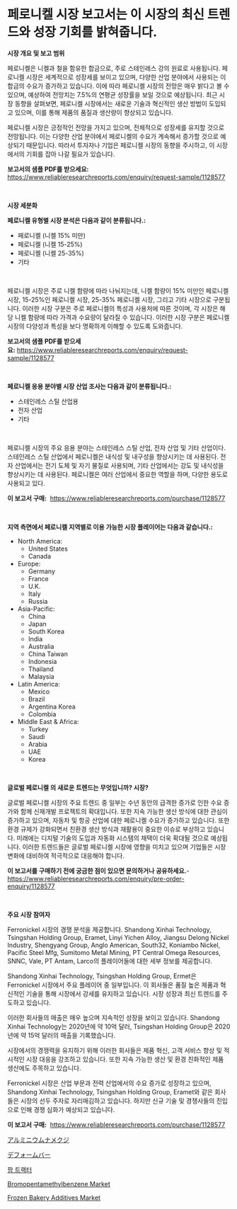 <p><h1>페로니켈 시장 보고서는 이 시장의 최신 트렌드와 성장 기회를 밝혀줍니다.</h1></p><p><strong>시장 개요 및 보고 범위</strong></p>
<p><p>페로니켈은 니켈과 철을 함유한 합금으로, 주로 스테인레스 강의 원료로 사용됩니다. 페로니켈 시장은 세계적으로 성장세를 보이고 있으며, 다양한 산업 분야에서 사용되는 이 합금의 수요가 증가하고 있습니다. 이에 따라 페로니켈 시장의 전망은 매우 밝다고 볼 수 있으며, 예상하여 전망치는 7.5%의 연평균 성장률을 보일 것으로 예상됩니다. 최근 시장 동향을 살펴보면, 페로니켈 시장에서는 새로운 기술과 혁신적인 생산 방법이 도입되고 있으며, 이를 통해 제품의 품질과 생산량이 향상되고 있습니다.</p><p>페로니켈 시장은 긍정적인 전망을 가지고 있으며, 전체적으로 성장세를 유지할 것으로 전망됩니다. 이는 다양한 산업 분야에서 페로니켈의 수요가 계속해서 증가할 것으로 예상되기 때문입니다. 따라서 투자자나 기업은 페로니켈 시장의 동향을 주시하고, 이 시장에서의 기회를 잡아 나갈 필요가 있습니다.</p></p>
<p><strong>보고서의 샘플 PDF를 받으세요:</strong> <a href="https://www.reliableresearchreports.com/enquiry/request-sample/1128577">https://www.reliableresearchreports.com/enquiry/request-sample/1128577</a></p>
<p>&nbsp;</p>
<p><strong>시장 세분화</strong></p>
<p><strong>페로니켈 유형별 시장 분석은 다음과 같이 분류됩니다.:</strong></p>
<p><ul><li>페로니켈 (니켈 15% 미만)</li><li>페로니켈 (니켈 15-25%)</li><li>페로니켈 (니켈 25-35%)</li><li>기타</li></ul></p>
<p>&nbsp;</p>
<p><p>페로니켈 시장은 주로 니켈 함량에 따라 나눠지는데, 니켈 함량이 15% 미만인 페로니켈 시장, 15-25%인 페로니켈 시장, 25-35% 페로니켈 시장, 그리고 기타 시장으로 구분됩니다. 이러한 시장 구분은 주로 페로니켈의 특성과 사용처에 따른 것이며, 각 시장은 해당 니켈 함량에 따라 가격과 수요량이 달라질 수 있습니다. 이러한 시장 구분은 페로니켈 시장의 다양성과 특성을 보다 명확하게 이해할 수 있도록 도와줍니다.</p></p>
<p><strong>보고서의 샘플 PDF를 받으세요:</strong>&nbsp;<a href="https://www.reliableresearchreports.com/enquiry/request-sample/1128577">https://www.reliableresearchreports.com/enquiry/request-sample/1128577</a></p>
<p>&nbsp;</p>
<p><strong> 페로니켈 응용 분야별 시장 산업 조사는 다음과 같이 분류됩니다.:</strong></p>
<p><ul><li>스테인레스 스틸 산업용</li><li>전자 산업</li><li>기타</li></ul></p>
<p>&nbsp;</p>
<p><p>페로니켈 시장의 주요 응용 분야는 스테인레스 스틸 산업, 전자 산업 및 기타 산업이다. 스테인레스 스틸 산업에서 페로니켈은 내식성 및 내구성을 향상시키는 데 사용된다. 전자 산업에서는 전기 도체 및 자기 물질로 사용되며, 기타 산업에서는 강도 및 내식성을 향상시키는 데 사용된다. 페로니켈은 여러 산업에서 중요한 역할을 하며, 다양한 용도로 사용되고 있다.</p></p>
<p><strong>이 보고서 구매:</strong>&nbsp; <a href="https://www.reliableresearchreports.com/purchase/1128577">https://www.reliableresearchreports.com/purchase/1128577</a></p>
<p>&nbsp;</p>
<p><strong>지역 측면에서 페로니켈 지역별로 이용 가능한 시장 플레이어는 다음과 같습니다.:</strong></p>
<p><ul>
    <li>
        North America:
        <ul>
            <li>United States</li>
            <li>Canada</li>
        </ul>
    </li>
    <li>
        Europe:
        <ul>
            <li>Germany</li>
            <li>France</li>
            <li>U.K.</li>
            <li>Italy</li>
            <li>Russia</li>
        </ul>
    </li>
    <li>
        Asia-Pacific:
        <ul>
            <li>China</li>
            <li>Japan</li>
            <li>South Korea</li>
            <li>India</li>
            <li>Australia</li>
            <li>China Taiwan</li>
            <li>Indonesia</li>
            <li>Thailand</li>
            <li>Malaysia</li>
        </ul>
    </li>
    <li>
        Latin America:
        <ul>
            <li>Mexico</li>
            <li>Brazil</li>
            <li>Argentina Korea</li>
            <li>Colombia</li>
        </ul>
    </li>
    <li>
        Middle East & Africa:
        <ul>
            <li>Turkey</li>
            <li>Saudi</li>
            <li>Arabia</li>
            <li>UAE</li>
            <li>Korea</li>
        </ul>
    </li>
    </ul></p>
<p>&nbsp;</p>
<p><strong>글로벌 페로니켈 의 새로운 트렌드는 무엇입니까? 시장?</strong></p>
<p><p>글로벌 페로니켈 시장의 주요 트렌드 중 일부는 수년 동안의 급격한 증가로 인한 수요 증가와 함께 신재개발 프로젝트의 확대입니다. 또한 지속 가능한 생산 방식에 대한 관심이 증가하고 있으며, 자동차 및 항공 산업에 대한 페로니켈 수요가 증가하고 있습니다. 또한 환경 규제가 강화되면서 친환경 생산 방식과 재활용이 중요한 이슈로 부상하고 있습니다. 미래에는 디지털 기술의 도입과 자동화 시스템의 채택이 더욱 확대될 것으로 예상됩니다. 이러한 트렌드들은 글로벌 페로니켈 시장에 영향을 미치고 있으며 기업들은 시장 변화에 대비하여 적극적으로 대응해야 합니다.</p></p>
<p><strong>이 보고서를 구매하기 전에 궁금한 점이 있으면 문의하거나 공유하세요.</strong>- <a href="https://www.reliableresearchreports.com/enquiry/pre-order-enquiry/1128577">https://www.reliableresearchreports.com/enquiry/pre-order-enquiry/1128577</a></p>
<p>&nbsp;</p>
<p><strong>주요 시장 참여자</strong></p>
<p><p>Ferronickel 시장의 경쟁 분석을 제공합니다. Shandong Xinhai Technology, Tsingshan Holding Group, Eramet, Linyi Yichen Alloy, Jiangsu Delong Nickel Industry, Shengyang Group, Anglo American, South32, Koniambo Nickel, Pacific Steel Mfg, Sumitomo Metal Mining, PT Central Omega Resources, SNNC, Vale, PT Antam, Larco의 플레이어들에 대한 세부 정보를 제공합니다.</p><p>Shandong Xinhai Technology, Tsingshan Holding Group, Ermet은 Ferronickel 시장에서 주요 플레이어 중 일부입니다. 이 회사들은 품질 높은 제품과 혁신적인 기술을 통해 시장에서 강세를 유지하고 있습니다. 시장 성장과 최신 트렌드를 주도하고 있습니다.</p><p>이러한 회사들의 매출은 매우 높으며 지속적인 성장을 보이고 있습니다. Shandong Xinhai Technology는 2020년에 약 10억 달러, Tsingshan Holding Group은 2020년에 약 15억 달러의 매출을 기록했습니다.</p><p>시장에서의 경쟁력을 유지하기 위해 이러한 회사들은 제품 혁신, 고객 서비스 향상 및 적시적인 시장 대응을 강조하고 있습니다. 또한 지속 가능한 생산 및 환경 친화적인 제품 생산에도 주목하고 있습니다.</p><p>Ferronickel 시장은 산업 부문과 전력 산업에서의 수요 증가로 성장하고 있으며, Shandong Xinhai Technology, Tsingshan Holding Group, Eramet와 같은 회사들은 시장의 선두 주자로 자리매김하고 있습니다. 하지만 신규 기술 및 경쟁사들의 진입으로 인해 경쟁 심화가 예상되고 있습니다.</p></p>
<p><strong>이 보고서 구매:</strong>&nbsp;&nbsp;<a href="https://www.reliableresearchreports.com/purchase/1128577">https://www.reliableresearchreports.com/purchase/1128577</a></p>
<p><p><a href="https://medium.com/@demarcuskuhlman/%E3%82%A2%E3%83%AB%E3%83%9F%E3%83%8B%E3%82%A6%E3%83%A0%E3%82%B9%E3%83%A9%E3%82%B0%E5%B8%82%E5%A0%B4%E3%81%AE%E8%A6%8F%E6%A8%A1-%E5%B8%82%E5%A0%B4%E5%8B%95%E5%90%91%E3%81%8A%E3%82%88%E3%81%B3%E5%B8%82%E5%A0%B4%E4%BA%88%E6%B8%AC-2024%E5%B9%B4%E3%81%8B%E3%82%892031%E5%B9%B4-7409f5cea62e">アルミニウムナメクジ</a></p><p><a href="https://github.com/zjkmgcs938405/Market-Research-Report-List-1/blob/main/3514723413.md">デフォームバー</a></p><p><a href="https://github.com/vsnao330707/Market-Research-Report-List-1/blob/main/750485945.md">팜 트랙터</a></p><p><a href="https://unruly-ladybug-44b.notion.site/Bromopentamethylbenzene-Market-Provides-a-Comprehensive-Analysis-Including-a-Macro-Overview-of-the-M-c37df19997ba4bdcb4decf1bbac5eea4">Bromopentamethylbenzene Market</a></p><p><a href="https://view.publitas.com/reportprime-1/frozen-bakery-additives-market-challenges-opportunities-and-growth-drivers-and-major-market-players-forecasted-for-period-from-2024-2031/">Frozen Bakery Additives Market</a></p></p>

